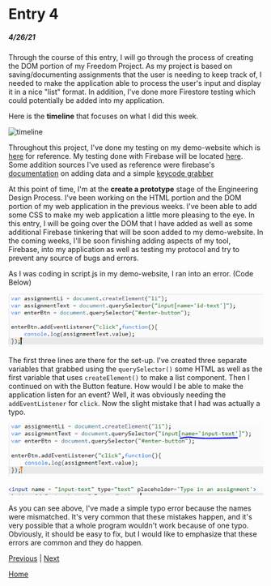 # Entry 4
##### 4/26/21

Through the course of this entry, I will go through the process of creating the DOM portion of my Freedom Project. As my project is based on saving/documenting assignments that the user is needing to keep track of, I needed to make the application able to process the user's input and display it in a nice "list" format. In addition, I've done more Firestore testing which could potentially be added into my application.

Here is the **timeline** that focuses on what I did this week.

![timeline](entrys-snips/entry04-screenshots/timeline.png)

Throughout this project, I've done my testing on my demo-website which is [here](https://ide-28ce95ffd3744292bda1b0e1ac9b55a5-8081.cs50.ws/index.html) for reference. My testing done with Firebase will be located [here](https://replit.com/@SamLee5/Testing-FireStore#script.js). Some addition sources I've used as reference were firebase's [documentation](https://firebase.google.com/docs/firestore/manage-data/add-data) on adding data and a simple [keycode grabber](https://keycode.info/)

At this point of time, I'm at the **create a prototype** stage of the Engineering Design Process. I've been working on the HTML portion and the DOM portion of my web application in the previous weeks. I've been able to add some CSS to make my web application a little more pleasing to the eye. In this entry, I will be going over the DOM that I have added as well as some additional Firebase tinkering that will be soon added to my demo-website. In the coming weeks, I'll be soon finishing adding aspects of my tool, Firebase, into my application as well as testing my protocol and try to prevent any source of bugs and errors.

As I was coding in script.js in my demo-website, I ran into an error. (Code Below)

![error1](entry-snips/entry04-screenshots/error1.png)

The first three lines are there for the set-up. I've created three separate variables that grabbed using the `querySelector()` some HTML as well as the first variable that uses `createElement()` to make a list component. Then I continued on with the Button feature. How would I be able to make the application listen for an event? Well, it was obviously needing the `addEventListener` for `click`. Now the slight mistake that I had was actually a typo.

![fixerror1](entry-snips/entry04-screenshots/fixerror1.png)

![fixerror1.1](entry-snips/entry04-screenshots/fixerror1.1.png)

As you can see above, I've made a simple typo error because the names were mismatched. It's very common that these mistakes happen, and it's very possible that a whole program wouldn't work because of one typo. Obviously, it should be easy to fix, but I would like to emphasize that these errors are common and they do happen.



[Previous](entry03.md) | [Next](entry05.md)

[Home](../README.md)